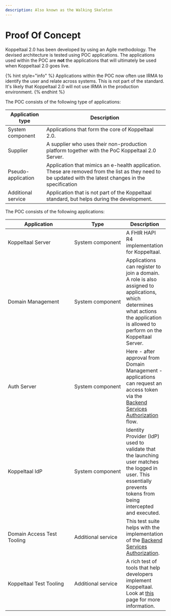 ```yaml
---
description: Also known as the Walking Skeleton
---
```


# Proof Of Concept

Koppeltaal 2.0 has been developed by using an Agile methodology. The devised architecture is tested using POC applications. The applications used within the POC are **not** the applications that will ultimately be used when Koppeltaal 2.0 goes live.

{% hint style="info" %}
Applications within the POC now often use IRMA to identify the user and relate across systems. This is not part of the standard. It's likely that Koppeltaal 2.0 will not use IRMA in the production environment.
{% endhint %}

The POC consists of the following type of applications:

| Application type   | Description                                                                                                                                              |
| ------------------ | -------------------------------------------------------------------------------------------------------------------------------------------------------- |
| System component   | Applications that form the core of Koppeltaal 2.0.                                                                                                       |
| Supplier           | A supplier who uses their non-production platform together with the PoC Koppeltaal 2.0 Server.                                                           |
| Pseudo-application | Application that mimics an e-health application. These are removed from the list as they need to be updated with the latest changes in the specification |
| Additional service | Application that is not part of the Koppeltaal standard, but helps during the development.                                                               |

The POC consists of the following applications:

<table><thead><tr><th width="252.33333333333331">Application</th><th width="186">Type</th><th>Description</th></tr></thead><tbody><tr><td>Koppeltaal Server</td><td>System component</td><td>A FHIR HAPI R4 implementation for Koppeltaal.</td></tr><tr><td>Domain Management</td><td>System component</td><td>Applications can register to join a domain. A role is also assigned to applications, which determines what actions the application is allowed to perform on the Koppeltaal Server.</td></tr><tr><td>Auth Server</td><td>System component</td><td>Here - after approval from Domain Management - applications can request an access token via the <a href="https://hl7.org/fhir/uv/bulkdata/authorization/index.html#obtaining-an-access-token">Backend Services Authorization</a> flow.</td></tr><tr><td>Koppeltaal IdP</td><td>System component</td><td>Identity Provider (IdP) used to validate that the launching user matches the logged in user. This essentially prevents tokens from being intercepted and executed.</td></tr><tr><td>Domain Access Test Tooling</td><td>Additional service</td><td>This test suite helps with the implementation of the <a href="https://hl7.org/fhir/uv/bulkdata/authorization/index.html#obtaining-an-access-token">Backend Services Authorization</a>.</td></tr><tr><td>Koppeltaal Test Tooling</td><td>Additional service</td><td>A rich test of tools that help developers implement Koppeltaal. Look at <a href="../../technische-howto/koppeltaal-test-tooling.md">this</a> page for more information.</td></tr></tbody></table>

